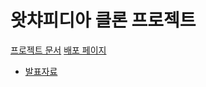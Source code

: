# 왓챠피디아 클론 프로젝트 

[프로젝트 문서](https://hg-edu.notion.site/1-3f6ddcf557534f7780632795446d2dc5)
[배포 페이지](https://port-0-red-glassess-13aenn2blhthwfuc.sel4.cloudtype.app/)

* [발표자료](https://github.com/mangji12/Red_glassess/blob/main/Red_glasses%20%E1%84%8B%E1%85%AA%E1%86%BA%E1%84%8E%E1%85%A3%E1%84%91%E1%85%B5%E1%84%83%E1%85%B5%E1%84%8B%E1%85%A1.pdf)
